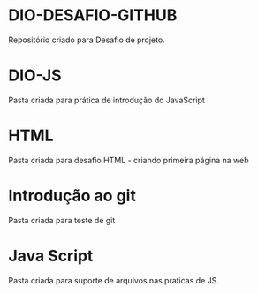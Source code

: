 # DIO-DESAFIO-GITHUB
Repositório criado para Desafio de projeto.
# DIO-JS
Pasta criada para prática de introdução do JavaScript
# HTML
Pasta criada para desafio HTML - criando primeira página na web
# Introdução ao git
Pasta criada para teste de git
# Java Script
Pasta criada para suporte de arquivos nas praticas de JS.
